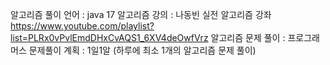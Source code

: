 알고리즘 풀이 언어 : java 17
알고리즘 강의 : 나동빈 실전 알고리즘 강좌 https://www.youtube.com/playlist?list=PLRx0vPvlEmdDHxCvAQS1_6XV4deOwfVrz
알고리즘 문제 풀이 : 프로그래머스
문제풀이 계획 : 1일1알 (하루에 최소 1개의 알고리즘 문제 풀이)
